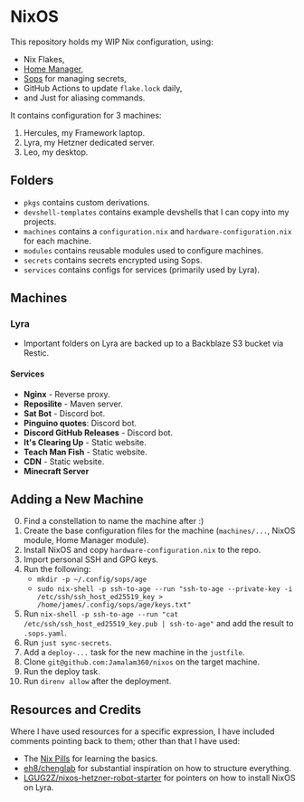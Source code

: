 # NixOS

This repository holds my WIP Nix configuration, using:

- Nix Flakes,
- [Home Manager](https://github.com/nix-community/home-manager),
- [Sops](https://github.com/Mic92/sops-nix) for managing secrets,
- GitHub Actions to update `flake.lock` daily,
- and Just for aliasing commands.

It contains configuration for 3 machines:

1. Hercules, my Framework laptop.
2. Lyra, my Hetzner dedicated server.
3. Leo, my desktop.

## Folders

- `pkgs` contains custom derivations.
- `devshell-templates` contains example devshells that I can copy into my projects.
- `machines` contains a `configuration.nix` and `hardware-configuration.nix` for each machine.
- `modules` contains reusable modules used to configure machines.
- `secrets` contains secrets encrypted using Sops.
- `services` contains configs for services (primarily used by Lyra).

## Machines

### Lyra

- Important folders on Lyra are backed up to a Backblaze S3 bucket via Restic.

#### Services

- **Nginx** - Reverse proxy.
- **Reposilite** - Maven server.
- **Sat Bot** - Discord bot.
- **Pinguino quotes**: Discord bot.
- **Discord GitHub Releases** - Discord bot.
- **It's Clearing Up** - Static website.
- **Teach Man Fish** - Static website.
- **CDN** - Static website.
- **Minecraft Server**

## Adding a New Machine

0. Find a constellation to name the machine after :)
1. Create the base configuration files for the machine (`machines/...`, NixOS module, Home Manager module).
2. Install NixOS and copy `hardware-configuration.nix` to the repo.
3. Import personal SSH and GPG keys.
4. Run the following: 
	- `mkdir -p ~/.config/sops/age`
	- `sudo nix-shell -p ssh-to-age --run "ssh-to-age --private-key -i /etc/ssh/ssh_host_ed25519_key > /home/james/.config/sops/age/keys.txt"`
5. Run `nix-shell -p ssh-to-age --run "cat /etc/ssh/ssh_host_ed25519_key.pub | ssh-to-age"` and add the result to `.sops.yaml`.
6. Run `just sync-secrets`.
7. Add a `deploy-...` task for the new machine in the `justfile`.
8. Clone `git@github.com:Jamalam360/nixos` on the target machine.
9. Run the deploy task.
10. Run `direnv allow` after the deployment.

## Resources and Credits

Where I have used resources for a specific expression, I have included comments pointing back to them; other than that I have used:

- The [Nix Pills](https://nixos.org/guides/nix-pills/) for learning the basics.
- [eh8/chenglab](https://github.com/eh8/chenglab) for substantial inspiration on how to structure everything.
- [LGUG2Z/nixos-hetzner-robot-starter](https://github.com/LGUG2Z/nixos-hetzner-robot-starter) for pointers on how to install NixOS on Lyra.
